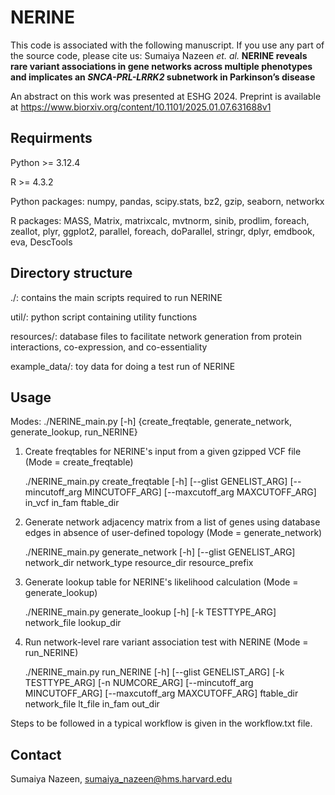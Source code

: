 # NERINE
This code is associated with the following manuscript. If you use any part of the source code, please cite us:
Sumaiya Nazeen _et. al._ **NERINE reveals rare variant associations in gene networks across multiple phenotypes and implicates an _SNCA-PRL-LRRK2_ subnetwork in Parkinson’s disease**

An abstract on this work was presented at ESHG 2024. Preprint is available at https://www.biorxiv.org/content/10.1101/2025.01.07.631688v1

## Requirments
Python >= 3.12.4

R >= 4.3.2

Python packages: numpy, pandas, scipy.stats, bz2, gzip, seaborn, networkx

R packages: MASS, Matrix, matrixcalc, mvtnorm, sinib, prodlim, foreach, zeallot, plyr, ggplot2, parallel, foreach, doParallel, stringr, dplyr, emdbook, eva, DescTools

## Directory structure
./: contains the main scripts required to run NERINE

util/: python script containing utility functions

resources/: database files to facilitate network generation from 
protein interactions, co-expression, and co-essentiality

example_data/: toy data for doing a test run of NERINE

## Usage
Modes:
./NERINE_main.py [-h] {create_freqtable, generate_network, generate_lookup, run_NERINE}

1. Create freqtables for NERINE's input from a given gzipped VCF file (Mode = create_freqtable)

   ./NERINE_main.py create_freqtable [-h] [--glist GENELIST_ARG] [--mincutoff_arg MINCUTOFF_ARG] [--maxcutoff_arg MAXCUTOFF_ARG] in_vcf in_fam ftable_dir

2. Generate network adjacency matrix from a list of genes using database edges in absence of user-defined topology (Mode = generate_network)

   ./NERINE_main.py generate_network [-h] [--glist GENELIST_ARG] network_dir network_type resource_dir resource_prefix

4. Generate lookup table for NERINE's likelihood calculation (Mode = generate_lookup)

   ./NERINE_main.py generate_lookup [-h] [-k TESTTYPE_ARG] network_file lookup_dir

6. Run network-level rare variant association test with NERINE (Mode = run_NERINE)

   ./NERINE_main.py run_NERINE [-h] [--glist GENELIST_ARG] [-k TESTTYPE_ARG] [-n NUMCORE_ARG] [--mincutoff_arg MINCUTOFF_ARG] [--maxcutoff_arg MAXCUTOFF_ARG] ftable_dir network_file lt_file in_fam out_dir

Steps to be followed in a typical workflow is given in the workflow.txt file.

## Contact
Sumaiya Nazeen, sumaiya_nazeen@hms.harvard.edu
